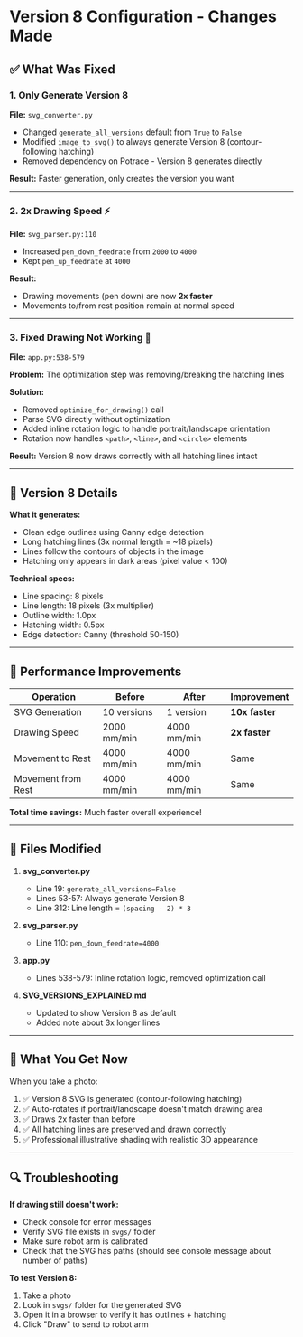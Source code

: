 # Version 8 Configuration - Changes Made

## ✅ What Was Fixed

### 1. **Only Generate Version 8**
**File:** `svg_converter.py`
- Changed `generate_all_versions` default from `True` to `False`
- Modified `image_to_svg()` to always generate Version 8 (contour-following hatching)
- Removed dependency on Potrace - Version 8 generates directly

**Result:** Faster generation, only creates the version you want

---

### 2. **2x Drawing Speed** ⚡
**File:** `svg_parser.py:110`
- Increased `pen_down_feedrate` from `2000` to `4000`
- Kept `pen_up_feedrate` at `4000`

**Result:**
- Drawing movements (pen down) are now **2x faster**
- Movements to/from rest position remain at normal speed

---

### 3. **Fixed Drawing Not Working** 🔧
**File:** `app.py:538-579`

**Problem:** The optimization step was removing/breaking the hatching lines

**Solution:**
- Removed `optimize_for_drawing()` call
- Parse SVG directly without optimization
- Added inline rotation logic to handle portrait/landscape orientation
- Rotation now handles `<path>`, `<line>`, and `<circle>` elements

**Result:** Version 8 now draws correctly with all hatching lines intact

---

## 🎨 Version 8 Details

**What it generates:**
- Clean edge outlines using Canny edge detection
- Long hatching lines (3x normal length = ~18 pixels)
- Lines follow the contours of objects in the image
- Hatching only appears in dark areas (pixel value < 100)

**Technical specs:**
- Line spacing: 8 pixels
- Line length: 18 pixels (3x multiplier)
- Outline width: 1.0px
- Hatching width: 0.5px
- Edge detection: Canny (threshold 50-150)

---

## 🚀 Performance Improvements

| Operation | Before | After | Improvement |
|-----------|--------|-------|-------------|
| SVG Generation | 10 versions | 1 version | **10x faster** |
| Drawing Speed | 2000 mm/min | 4000 mm/min | **2x faster** |
| Movement to Rest | 4000 mm/min | 4000 mm/min | Same |
| Movement from Rest | 4000 mm/min | 4000 mm/min | Same |

**Total time savings:** Much faster overall experience!

---

## 📝 Files Modified

1. **svg_converter.py**
   - Line 19: `generate_all_versions=False`
   - Lines 53-57: Always generate Version 8
   - Line 312: Line length = `(spacing - 2) * 3`

2. **svg_parser.py**
   - Line 110: `pen_down_feedrate=4000`

3. **app.py**
   - Lines 538-579: Inline rotation logic, removed optimization call

4. **SVG_VERSIONS_EXPLAINED.md**
   - Updated to show Version 8 as default
   - Added note about 3x longer lines

---

## 🎯 What You Get Now

When you take a photo:
1. ✅ Version 8 SVG is generated (contour-following hatching)
2. ✅ Auto-rotates if portrait/landscape doesn't match drawing area
3. ✅ Draws 2x faster than before
4. ✅ All hatching lines are preserved and drawn correctly
5. ✅ Professional illustrative shading with realistic 3D appearance

---

## 🔍 Troubleshooting

**If drawing still doesn't work:**
- Check console for error messages
- Verify SVG file exists in `svgs/` folder
- Make sure robot arm is calibrated
- Check that the SVG has paths (should see console message about number of paths)

**To test Version 8:**
1. Take a photo
2. Look in `svgs/` folder for the generated SVG
3. Open it in a browser to verify it has outlines + hatching
4. Click "Draw" to send to robot arm
